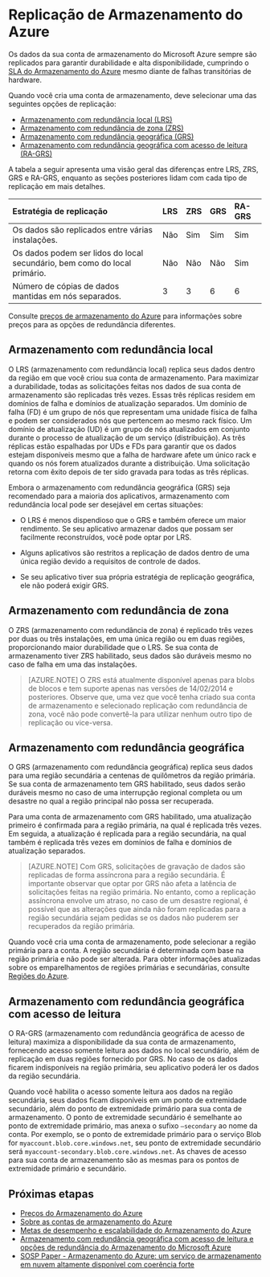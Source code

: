 <properties
	pageTitle="Replicação do Armazenamento do Azure | Microsoft Azure"
	description="Os dados na sua conta de Armazenamento do Microsoft Azure são replicados para garantir durabilidade e alta disponibilidade. Opções de replicação incluem LRS (armazenamento com redundância local), ZRS (armazenamento com redundância de zona), GRS (armazenamento com redundância geográfica) RA-GRS (armazenamento com redundância geográfica com acesso de leitura)."
	services="storage"
	documentationCenter=""
	authors="tamram"
	manager="carmonm"
	editor="tysonn"/>

<tags
	ms.service="storage"
	ms.workload="storage"
	ms.tgt_pltfrm="na"
	ms.devlang="na"
	ms.topic="article"
	ms.date="06/01/2016"
	ms.author="tamram"/>

# Replicação de Armazenamento do Azure

Os dados da sua conta de armazenamento do Microsoft Azure sempre são replicados para garantir durabilidade e alta disponibilidade, cumprindo o [SLA do Armazenamento do Azure](https://azure.microsoft.com/support/legal/sla/storage) mesmo diante de falhas transitórias de hardware.

Quando você cria uma conta de armazenamento, deve selecionar uma das seguintes opções de replicação:

- [Armazenamento com redundância local (LRS)](#locally-redundant-storage)
- [Armazenamento com redundância de zona (ZRS)](#zone-redundant-storage)
- [Armazenamento com redundância geográfica (GRS)](#geo-redundant-storage)
- [Armazenamento com redundância geográfica com acesso de leitura (RA-GRS)](#read-access-geo-redundant-storage)

A tabela a seguir apresenta uma visão geral das diferenças entre LRS, ZRS, GRS e RA-GRS, enquanto as seções posteriores lidam com cada tipo de replicação em mais detalhes.


| Estratégia de replicação | LRS | ZRS | GRS | RA-GRS |
|:-----------------------------------------------------------------------------------|:----|:----|:----|:-------|
| Os dados são replicados entre várias instalações. | Não | Sim | Sim | Sim |
| Os dados podem ser lidos do local secundário, bem como do local primário. | Não | Não | Não | Sim |
| Número de cópias de dados mantidas em nós separados. | 3 | 3 | 6 | 6 |

Consulte [preços de armazenamento do Azure](https://azure.microsoft.com/pricing/details/storage/) para informações sobre preços para as opções de redundância diferentes.

## Armazenamento com redundância local

O LRS (armazenamento com redundância local) replica seus dados dentro da região em que você criou sua conta de armazenamento. Para maximizar a durabilidade, todas as solicitações feitas nos dados de sua conta de armazenamento são replicadas três vezes. Essas três réplicas residem em domínios de falha e domínios de atualização separados. Um domínio de falha (FD) é um grupo de nós que representam uma unidade física de falha e podem ser considerados nós que pertencem ao mesmo rack físico. Um domínio de atualização (UD) é um grupo de nós atualizados em conjunto durante o processo de atualização de um serviço (distribuição). As três réplicas estão espalhadas por UDs e FDs para garantir que os dados estejam disponíveis mesmo que a falha de hardware afete um único rack e quando os nós forem atualizados durante a distribuição. Uma solicitação retorna com êxito depois de ter sido gravada para todas as três réplicas.

Embora o armazenamento com redundância geográfica (GRS) seja recomendado para a maioria dos aplicativos, armazenamento com redundância local pode ser desejável em certas situações:

- O LRS é menos dispendioso que o GRS e também oferece um maior rendimento. Se seu aplicativo armazenar dados que possam ser facilmente reconstruídos, você pode optar por LRS.

- Alguns aplicativos são restritos a replicação de dados dentro de uma única região devido a requisitos de controle de dados.

- Se seu aplicativo tiver sua própria estratégia de replicação geográfica, ele não poderá exigir GRS.


## Armazenamento com redundância de zona

O ZRS (armazenamento com redundância de zona) é replicado três vezes por duas ou três instalações, em uma única região ou em duas regiões, proporcionando maior durabilidade que o LRS. Se sua conta de armazenamento tiver ZRS habilitado, seus dados são duráveis mesmo no caso de falha em uma das instalações.


>[AZURE.NOTE]  O ZRS está atualmente disponível apenas para blobs de blocos e tem suporte apenas nas versões de 14/02/2014 e posteriores. Observe que, uma vez que você tenha criado sua conta de armazenamento e selecionado replicação com redundância de zona, você não pode convertê-la para utilizar nenhum outro tipo de replicação ou vice-versa.


## Armazenamento com redundância geográfica

O GRS (armazenamento com redundância geográfica) replica seus dados para uma região secundária a centenas de quilômetros da região primária. Se sua conta de armazenamento tem GRS habilitado, seus dados serão duráveis mesmo no caso de uma interrupção regional completa ou um desastre no qual a região principal não possa ser recuperada.

Para uma conta de armazenamento com GRS habilitado, uma atualização primeiro é confirmada para a região primária, na qual é replicada três vezes. Em seguida, a atualização é replicada para a região secundária, na qual também é replicada três vezes em domínios de falha e domínios de atualização separados.


> [AZURE.NOTE] Com GRS, solicitações de gravação de dados são replicadas de forma assíncrona para a região secundária. É importante observar que optar por GRS não afeta a latência de solicitações feitas na região primária. No entanto, como a replicação assíncrona envolve um atraso, no caso de um desastre regional, é possível que as alterações que ainda não foram replicadas para a região secundária sejam pedidas se os dados não puderem ser recuperados da região primária.
 
Quando você cria uma conta de armazenamento, pode selecionar a região primária para a conta. A região secundária é determinada com base na região primária e não pode ser alterada. Para obter informações atualizadas sobre os emparelhamentos de regiões primárias e secundárias, consulte [Regiões do Azure](https://azure.microsoft.com/regions/).
 
## Armazenamento com redundância geográfica com acesso de leitura

O RA-GRS (armazenamento com redundância geográfica de acesso de leitura) maximiza a disponibilidade da sua conta de armazenamento, fornecendo acesso somente leitura aos dados no local secundário, além de replicação em duas regiões fornecido por GRS. No caso de os dados ficarem indisponíveis na região primária, seu aplicativo poderá ler os dados da região secundária.

Quando você habilita o acesso somente leitura aos dados na região secundária, seus dados ficam disponíveis em um ponto de extremidade secundário, além do ponto de extremidade primário para sua conta de armazenamento. O ponto de extremidade secundário é semelhante ao ponto de extremidade primário, mas anexa o sufixo `–secondary` ao nome da conta. Por exemplo, se o ponto de extremidade primário para o serviço Blob for `myaccount.blob.core.windows.net`, seu ponto de extremidade secundário será `myaccount-secondary.blob.core.windows.net`. As chaves de acesso para sua conta de armazenamento são as mesmas para os pontos de extremidade primário e secundário.

## Próximas etapas

- [Preços do Armazenamento do Azure](https://azure.microsoft.com/pricing/details/storage/)
- [Sobre as contas de armazenamento do Azure](storage-create-storage-account.md)
- [Metas de desempenho e escalabilidade do Armazenamento do Azure](storage-scalability-targets.md)
- [Armazenamento com redundância geográfica com acesso de leitura e opções de redundância do Armazenamento do Microsoft Azure](http://blogs.msdn.com/b/windowsazurestorage/archive/2013/12/11/introducing-read-access-geo-replicated-storage-ra-grs-for-windows-azure-storage.aspx)  
- [SOSP Paper - Armazenamento do Azure: um serviço de armazenamento em nuvem altamente disponível com coerência forte](http://blogs.msdn.com/b/windowsazurestorage/archive/2011/11/20/windows-azure-storage-a-highly-available-cloud-storage-service-with-strong-consistency.aspx)  

<!---HONumber=AcomDC_0608_2016-->